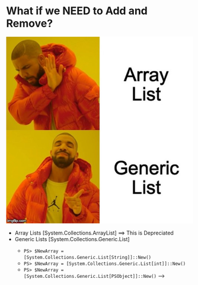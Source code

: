 # What if we NEED to Add and Remove?

![Drake](ArrayVsGeneric.jpg)

* Array Lists [System.Collections.ArrayList] ==> This is Depreciated
* Generic Lists [System.Collections.Generic.List<type>]
  * `PS> $NewArray = [System.Collections.Generic.List[String]]::New()`
  * `PS> $NewArray = [System.Collections.Generic.List[int]]::New()`
  * `PS> $NewArray = [System.Collections.Generic.List[PSObject]]::New()` -->
